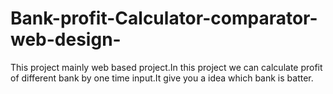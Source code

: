 # Bank-profit-Calculator-comparator-web-design-
This project mainly web based project.In this project we can calculate profit of different bank by one time input.It give you a idea which bank is batter.
